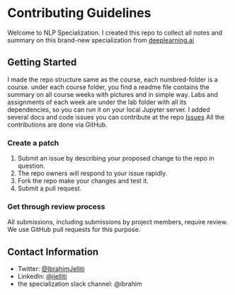 # Contributing Guidelines

Welcome to NLP Specialization. I created this repo to collect all notes and summary on this brand-new specialization from [deeplearning.ai](https://www.deeplearning.ai/)

## Getting Started
I made the repo structure same as the course, each numbred-folder is a course. 
under each course folder, you find a readme file contains the summary on all course weeks with pictures and in simple way.
Labs and assignments of each week are under the lab folder with all its dependencies, so you can run it on your local Jupyter server.
I added several docs and code issues you can contribute at the repo [Issues](https://github.com/ijelliti/Deeplearning.ai-Natural-Language-Processing-Specialization/issues)
All the contributions are done via GitHub.

### Create a patch

1. Submit an issue by describing your proposed change to the repo in question.
2. The repo owners will respond to your issue rapidly.
3. Fork the repo make your changes and test it.
4. Submit a pull request.

### Get through review process

All submissions, including submissions by project members, require review. We use GitHub pull requests for this purpose.

## Contact Information

- Twitter: [@IbrahimJelliti](https://twitter.com/IbrahimJelliti)
- LinkedIn: [@ijelliti](https://www.linkedin.com/in/ijelliti/)
- the specialization slack channel:  @ibrahim 
